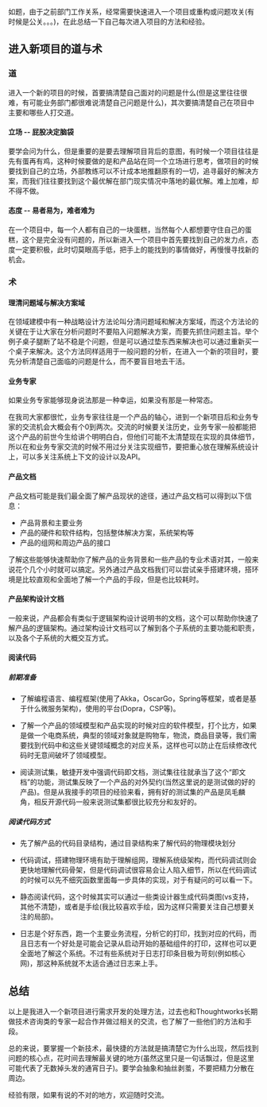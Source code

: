 如题，由于之前部门工作关系，经常需要快速进入一个项目或重构或问题攻关(有时候是公关。。。)，在此总结一下自己每次进入项目的方法和经验。

## 进入新项目的道与术

### 道

进入一个新的项目的时候，首要搞清楚自己面对的问题是什么(但是这里往往很难，有可能业务部门都很难说清楚自己问题是什么)，其次要搞清楚自己在项目中主要和哪些人打交道。

#### 立场 -- 屁股决定脑袋

要学会问为什么，但是重要的是要去理解项目背后的意图，有时候一个项目往往是先有蛋再有鸡，这种时候要做的是和产品站在同一个立场进行思考，做项目的时候要找到自己的立场，外部教练可以不计成本地推翻原有的一切，追寻最好的解决方案，而我们往往要找到这个最优解在部门现实情况中落地的最优解。难上加难，却不得不做。

#### 态度 -- 易者易为，难者难为

在一个项目中，每一个人都有自己的一块蛋糕，当然每个人都想要守住自己的蛋糕，这个是完全没有问题的，所以新进入一个项目中首先要找到自己的发力点，态度一定要积极，此时切莫眼高手低，把手上的能找到的事情做好，再慢慢寻找新的机会。



### 术

#### 理清问题域与解决方案域

在领域建模中有一种战略设计方法论叫分清问题域和解决方案域，而这个方法论的关键在于让大家在分析问题时不要陷入问题解决方案，而要先抓住问题主旨。举个例子桌子腿断了站不稳是个问题，但是可以通过垫东西来解决也可以通过重新买一个桌子来解决。这个方法同样适用于一般问题的分析，在进入一个新的项目时，要先分析清楚自己面临的问题是什么，而不要盲目地去干活。



#### 业务专家

如果业务专家能够现身说法那是一种幸运，如果没有那是一种常态。

在我司大家都很忙，业务专家往往是一个产品的轴心，进到一个新项目后和业务专家的交流机会大概会有个0到两次。交流的时候要关注历史，业务专家一般都能把这个产品的前世今生给讲个明明白白，但他们可能不太清楚现在实现的具体细节，所以在和业务专家交流的时候不用过分关注实现细节，要把重心放在理解系统设计上，可以多关注系统上下文的设计以及API。



#### 产品文档

产品文档可能是我们最全面了解产品现状的途径，通过产品文档可以得到以下信息：

- 产品背景和主要业务
- 产品的硬件和软件结构，包括整体解决方案，系统架构等
- 产品的组网和周边产品的接口

了解这些能够快速帮助你了解产品的业务背景和一些产品的专业术语对其，一般来说花个几个小时就可以搞定。另外通过产品文档我们可以尝试亲手搭建环境，搭环境是比较直观和全面地了解一个产品的手段，但是也比较耗时。



#### 产品架构设计文档

一般来说，产品都会有类似于逻辑架构设计说明书的文档，这个可以帮助你快速了解产品的逻辑架构。通过架构设计文档可以了解到各个子系统的主要功能和职责，以及各个子系统的大概交互方式。



#### 阅读代码

##### 前期准备

- 了解编程语言、编程框架(使用了Akka，OscarGo，Spring等框架，或者是基于什么微服务架构)，使用的平台(Dopra，CSP等)。

- 了解一个产品的领域模型和产品实现的时候对应的软件模型，打个比方，如果是做一个电商系统，典型的领域对象就是购物车，物流，商品目录等，我们需要找到代码中和这些关键领域概念的对应关系，这样也可以防止在后续修改代码时无意间破坏了领域模型。

- 阅读测试集，敏捷开发中强调代码即文档，测试集往往就承当了这个“即文档”的功能，测试集反映了一个产品的对外契约(当然这里说的是测试做的好的产品)。但是从我接手的项目的经验来看，拥有好的测试集的产品是凤毛麟角，相反开源代码一般来说测试集都很比较充分和友好的。

  

##### 阅读代码方式

- 先了解产品的代码目录结构，通过目录结构来了解代码的物理模块划分

- 代码调试，搭建物理环境有助于理解组网，理解系统级架构，而代码调试则会更快地理解代码骨架，但是代码调试很容易会让人陷入细节，所以在代码调试的时候可以先不细究函数里面每一步具体的实现，对于有疑问的可以看一下。

- 静态阅读代码，这个时候其实可以通过一些类设计器生成代码类图(vs支持，其他不清楚)，或者是手绘(我比较喜欢手绘，因为这样只需要关注自己想要关注的局部)。

- 日志是个好东西，跑一个主要业务流程，分析它的打印，找到对应的代码，而且日志有一个好处是可能会记录从启动开始的基础组件的打印，这样也可以更全面地了解这个系统。不过有些系统对于日志打印条目极为苛刻(例如核心网)，那这种系统就不太适合通过日志来上手。

  

## 总结

以上是我进入一个新项目进行需求开发的处理方法，过去也和Thoughtworks长期做技术咨询类的专家一起合作并做过相关的交流，也了解了一些他们的方法和手段。

总的来说，要掌握一个新技术，最快捷的方法就是搞清楚它为什么出现，然后找到问题的核心点，花时间去理解最关键的地方(虽然这里只是一句话飘过，但是这里可能代表了无数掉头发的通宵日子)。要学会抽象和抽丝剥茧，不要把精力分散在周边。

经验有限，如果有说的不对的地方，欢迎随时交流。





